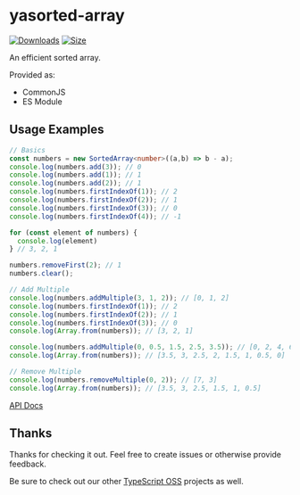 # yasorted-array

[![Downloads][downloads-badge]][downloads]
[![Size][size-badge]][size]

An efficient sorted array.

Provided as:

- CommonJS
- ES Module

## Usage Examples

```typescript
// Basics
const numbers = new SortedArray<number>((a,b) => b - a);
console.log(numbers.add(3)); // 0
console.log(numbers.add(1)); // 1
console.log(numbers.add(2)); // 1
console.log(numbers.firstIndexOf(1)); // 2
console.log(numbers.firstIndexOf(2)); // 1
console.log(numbers.firstIndexOf(3)); // 0
console.log(numbers.firstIndexOf(4)); // -1

for (const element of numbers) {
  console.log(element)
} // 3, 2, 1

numbers.removeFirst(2); // 1
numbers.clear();

// Add Multiple
console.log(numbers.addMultiple(3, 1, 2)); // [0, 1, 2]
console.log(numbers.firstIndexOf(1)); // 2
console.log(numbers.firstIndexOf(2)); // 1
console.log(numbers.firstIndexOf(3)); // 0
console.log(Array.from(numbers)); // [3, 2, 1]

console.log(numbers.addMultiple(0, 0.5, 1.5, 2.5, 3.5)); // [0, 2, 4, 6, 7]
console.log(Array.from(numbers)); // [3.5, 3, 2.5, 2, 1.5, 1, 0.5, 0]

// Remove Multiple
console.log(numbers.removeMultiple(0, 2)); // [7, 3]
console.log(Array.from(numbers)); // [3.5, 3, 2.5, 1.5, 1, 0.5]
```

[API Docs](https://typescript-oss.github.io/yasorted-array/)

## Thanks

Thanks for checking it out.  Feel free to create issues or otherwise provide feedback.

Be sure to check out our other [TypeScript OSS](https://github.com/TypeScript-OSS) projects as well.

<!-- Definitions -->

[downloads-badge]: https://img.shields.io/npm/dm/yasorted-array.svg

[downloads]: https://www.npmjs.com/package/yasorted-array

[size-badge]: https://img.shields.io/bundlephobia/minzip/yasorted-array.svg

[size]: https://bundlephobia.com/result?p=yasorted-array
